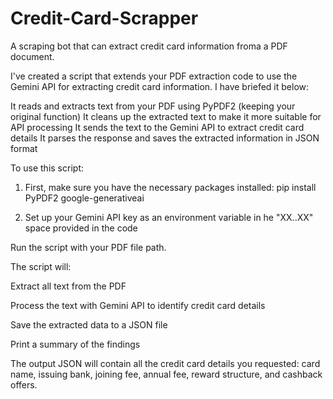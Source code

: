 # Credit-Card-Scrapper
A scraping bot that can extract credit card information froma a PDF document.

I've created a script that extends your PDF extraction code to use the Gemini API for extracting credit card information. I have briefed it below:

It reads and extracts text from your PDF using PyPDF2 (keeping your original function)
It cleans up the extracted text to make it more suitable for API processing
It sends the text to the Gemini API to extract credit card details
It parses the response and saves the extracted information in JSON format

To use this script:

1. First, make sure you have the necessary packages installed:
           pip install PyPDF2 google-generativeai

3. Set up your Gemini API key as an environment variable in he "XX..XX" space provided in the code

Run the script with your PDF file path.

The script will:

Extract all text from the PDF

Process the text with Gemini API to identify credit card details

Save the extracted data to a JSON file

Print a summary of the findings

The output JSON will contain all the credit card details you requested: card name, issuing bank, joining fee, annual fee, reward structure, and cashback offers.
